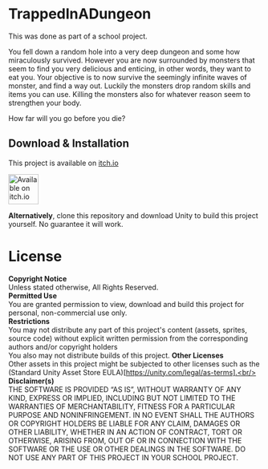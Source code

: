 # TrappedInADungeon
This was done as part of a school project.

You fell down a random hole into a very deep dungeon and some how miraculously survived.
However you are now surrounded by monsters that seem to find you very delicious and enticing, in other words, they want to eat you.
Your objective is to now survive the seemingly infinite waves of monster, and find a way out.
Luckily the monsters drop random skills and items you can use.
Killing the monsters also for whatever reason seem to strengthen your body.

How far will you go before you die?


## Download & Installation
This project is available on [itch.io](https://notlivingstudios.itch.io/trappedinadungeon)

<a href="https://notlivingstudios.itch.io/trappedinadungeon" target="_blank"><img src="https://static.itch.io/images/badge-color.svg" 
alt="Available on itch.io" height="60"/></a>

**Alternatively**, clone this repository and download Unity to build this project yourself. No guarantee it will work.

# License
**Copyright Notice**<br/>
Unless stated otherwise, All Rights Reserved.<br/>
**Permitted Use**<br/>
You are granted permission to view, download and build this project for personal, non-commercial use only.<br/>
**Restrictions**<br/>
You may not distribute any part of this project's content (assets, sprites, source code) without explicit written permission from the corresponding authors and/or copyright holders<br/>
You also may not distribute builds of this project.
**Other Licenses**<br/>
Other assets in this project might be subjected to other licenses such as the (Standard Unity Asset Store EULA)[https://unity.com/legal/as-terms].<br/>
**Disclaimer(s)**<br/>
THE SOFTWARE IS PROVIDED “AS IS”, WITHOUT WARRANTY OF ANY KIND, EXPRESS OR IMPLIED, INCLUDING BUT NOT LIMITED TO THE WARRANTIES OF MERCHANTABILITY, FITNESS FOR A PARTICULAR PURPOSE AND NONINFRINGEMENT. IN NO EVENT SHALL THE AUTHORS OR COPYRIGHT HOLDERS BE LIABLE FOR ANY CLAIM, DAMAGES OR OTHER LIABILITY, WHETHER IN AN ACTION OF CONTRACT, TORT OR OTHERWISE, ARISING FROM, OUT OF OR IN CONNECTION WITH THE SOFTWARE OR THE USE OR OTHER DEALINGS IN THE SOFTWARE.
DO NOT USE ANY PART OF THIS PROJECT IN YOUR SCHOOL PROJECT.
